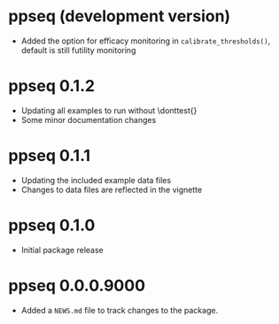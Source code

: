 # ppseq (development version)

* Added the option for efficacy monitoring in `calibrate_thresholds()`, default is still futility monitoring

# ppseq 0.1.2

* Updating all examples to run without \donttest{} 
* Some minor documentation changes

# ppseq 0.1.1

* Updating the included example data files
* Changes to data files are reflected in the vignette


# ppseq 0.1.0

* Initial package release


# ppseq 0.0.0.9000

* Added a `NEWS.md` file to track changes to the package.
